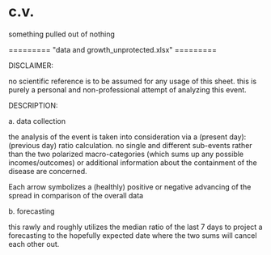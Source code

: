 # c.v.
something pulled out of nothing

========= "data and growth_unprotected.xlsx" =========

DISCLAIMER:

no scientific reference is to be assumed for any usage of this sheet. 
this is purely a personal and non-professional attempt of analyzing this event.

DESCRIPTION:

a. data collection

the analysis of the event is taken into consideration via a (present day):(previous day) ratio calculation.
no single and different sub-events rather than the two polarized macro-categories (which sums up any possible incomes/outcomes) or additional information about the containment of the disease are concerned.

Each arrow symbolizes a (healthly) positive or negative advancing of the spread in comparison of the overall data

b. forecasting

this rawly and roughly utilizes the median ratio of the last 7 days to project a forecasting to the hopefully expected date where the two sums will cancel each other out.
